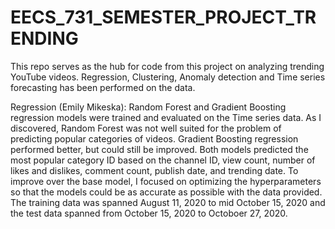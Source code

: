 # EECS_731_SEMESTER_PROJECT_TRENDING
This repo serves as the hub for code from this project on analyzing trending YouTube videos. Regression, Clustering, Anomaly detection and Time series forecasting has been performed on the data.

Regression (Emily Mikeska): Random Forest and Gradient Boosting regression models were trained and evaluated on the Time series data. As I discovered, Random Forest was not well suited for the problem of predicting popular categories of videos. Gradient Boosting regression performed better, but could still be improved. Both models predicted the most popular category ID based on the channel ID, view count, number of likes and dislikes, comment count, publish date, and trending date. To improve over the base model, I focused on optimizing the hyperparameters so that the models could be as accurate as possible with the data provided. The training data was spanned August 11, 2020 to mid October 15, 2020 and the test data spanned  from October 15, 2020 to Octoboer 27, 2020. 
